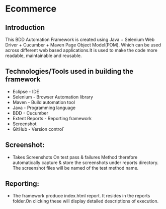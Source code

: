 # Ecommerce

## Introduction
This BDD Automation Framework is created using Java + Selenium Web Driver + Cucumber + Maven Page Object Model(POM). 
Which can be used across different web based applications.It is used to make the code more readable, maintainable and reusable.

## Technologies/Tools used in building the framework
- Eclipse - IDE
- Selenium - Browser Automation library
- Maven - Build automation tool
- Java - Programming language
- BDD - Cucumber
- Extent Reports - Reporting framework
- Screenshot
- GitHub - Version control`

## Screenshot:
- Takes Screenshots On test pass & failures Method therefore automatically capture & store the screenshots under reports directory. 
  The screenshot files will be named of the test method name.

## Reporting:
- The framework produce index.html report. It resides in the reports folder.On clicking these will display detailed descriptions of execution.
